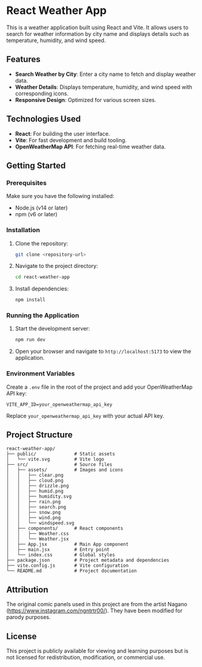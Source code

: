 # React Weather App

This is a weather application built using React and Vite. It allows users to search for weather information by city name and displays details such as temperature, humidity, and wind speed.

## Features

- **Search Weather by City**: Enter a city name to fetch and display weather data.
- **Weather Details**: Displays temperature, humidity, and wind speed with corresponding icons.
- **Responsive Design**: Optimized for various screen sizes.

## Technologies Used

- **React**: For building the user interface.
- **Vite**: For fast development and build tooling.
- **OpenWeatherMap API**: For fetching real-time weather data.

## Getting Started

### Prerequisites

Make sure you have the following installed:

- Node.js (v14 or later)
- npm (v6 or later)

### Installation

1. Clone the repository:
   ```bash
   git clone <repository-url>
   ```

2. Navigate to the project directory:
   ```bash
   cd react-weather-app
   ```

3. Install dependencies:
   ```bash
   npm install
   ```

### Running the Application

1. Start the development server:
   ```bash
   npm run dev
   ```

2. Open your browser and navigate to `http://localhost:5173` to view the application.

### Environment Variables

Create a `.env` file in the root of the project and add your OpenWeatherMap API key:

```
VITE_APP_ID=your_openweathermap_api_key
```

Replace `your_openweathermap_api_key` with your actual API key.

## Project Structure

```
react-weather-app/
├── public/              # Static assets
│   └── vite.svg         # Vite logo
├── src/                 # Source files
│   ├── assets/          # Images and icons
│   │   ├── clear.png
│   │   ├── cloud.png
│   │   ├── drizzle.png
│   │   ├── humid.png
│   │   ├── humidity.svg
│   │   ├── rain.png
│   │   ├── search.png
│   │   ├── snow.png
│   │   ├── wind.png
│   │   └── windspeed.svg
│   ├── components/      # React components
│   │   ├── Weather.css
│   │   └── Weather.jsx
│   ├── App.jsx          # Main App component
│   ├── main.jsx         # Entry point
│   └── index.css        # Global styles
├── package.json         # Project metadata and dependencies
├── vite.config.js       # Vite configuration
└── README.md            # Project documentation
```

## Attribution

The original comic panels used in this project are from the artist Nagano (https://www.instagram.com/ngntrtr00/). They have been modified for parody purposes.

## License

This project is publicly available for viewing and learning purposes but is not licensed for redistribution, modification, or commercial use.
